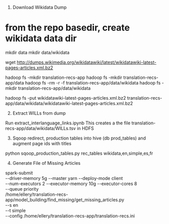 1. Download Wikidata Dump

# from the repo basedir, create wikidata data dir
mkdir data
mkdir data/wikidata

wget http://dumps.wikimedia.org/wikidatawiki/latest/wikidatawiki-latest-pages-articles.xml.bz2

hadoop fs -mkdir translation-recs-app
hadoop fs -mkdir translation-recs-app/data
hadoop fs -rm -r -f translation-recs-app/data/wikidata
hadoop fs -mkdir translation-recs-app/data/wikidata

hadoop fs -put wikidatawiki-latest-pages-articles.xml.bz2 translation-recs-app/data/wikidata/wikidatawiki-latest-pages-articles.xml.bz2


2. Extract WILLs from dump

Run extract_interlanguage_links.ipynb
This creates a the file translation-recs-app/data/wikidata/WILLs.tsv in HDFS

3. Sqoop redirect, production tables into hive (db prod_tables) and augment page ids with titles

python sqoop_production_tables.py rec_tables wikidata,en,simple,es,fr


4. Generate File of Missing Articles 

spark-submit \
--driver-memory 5g --master yarn --deploy-mode client \
--num-executors 2 --executor-memory 10g --executor-cores 8 \
--queue priority \
/home/ellery/translation-recs-app/model_building/find_missing/get_missing_articles.py \
--s en \
--t simple \
--config /home/ellery/translation-recs-app/translation-recs.ini 


